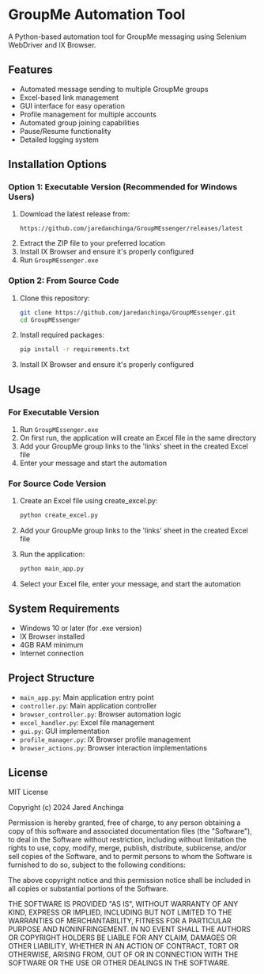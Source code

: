 # GroupMe Automation Tool

A Python-based automation tool for GroupMe messaging using Selenium WebDriver and IX Browser.

## Features

- Automated message sending to multiple GroupMe groups
- Excel-based link management
- GUI interface for easy operation
- Profile management for multiple accounts
- Automated group joining capabilities
- Pause/Resume functionality
- Detailed logging system

## Installation Options

### Option 1: Executable Version (Recommended for Windows Users)
1. Download the latest release from:
   ```
   https://github.com/jaredanchinga/GroupMEssenger/releases/latest
   ```
2. Extract the ZIP file to your preferred location
3. Install IX Browser and ensure it's properly configured
4. Run `GroupMEssenger.exe`

### Option 2: From Source Code
1. Clone this repository:
   ```bash
   git clone https://github.com/jaredanchinga/GroupMEssenger.git
   cd GroupMEssenger
   ```
2. Install required packages:
   ```bash
   pip install -r requirements.txt
   ```
3. Install IX Browser and ensure it's properly configured

## Usage

### For Executable Version
1. Run `GroupMEssenger.exe`
2. On first run, the application will create an Excel file in the same directory
3. Add your GroupMe group links to the 'links' sheet in the created Excel file
4. Enter your message and start the automation

### For Source Code Version
1. Create an Excel file using create_excel.py:
   ```bash
   python create_excel.py
   ```

2. Add your GroupMe group links to the 'links' sheet in the created Excel file

3. Run the application:
   ```bash
   python main_app.py
   ```

4. Select your Excel file, enter your message, and start the automation

## System Requirements

- Windows 10 or later (for .exe version)
- IX Browser installed
- 4GB RAM minimum
- Internet connection

## Project Structure

- `main_app.py`: Main application entry point
- `controller.py`: Main application controller
- `browser_controller.py`: Browser automation logic
- `excel_handler.py`: Excel file management
- `gui.py`: GUI implementation
- `profile_manager.py`: IX Browser profile management
- `browser_actions.py`: Browser interaction implementations

## License

MIT License

Copyright (c) 2024 Jared Anchinga

Permission is hereby granted, free of charge, to any person obtaining a copy
of this software and associated documentation files (the "Software"), to deal
in the Software without restriction, including without limitation the rights
to use, copy, modify, merge, publish, distribute, sublicense, and/or sell
copies of the Software, and to permit persons to whom the Software is
furnished to do so, subject to the following conditions:

The above copyright notice and this permission notice shall be included in all
copies or substantial portions of the Software.

THE SOFTWARE IS PROVIDED "AS IS", WITHOUT WARRANTY OF ANY KIND, EXPRESS OR
IMPLIED, INCLUDING BUT NOT LIMITED TO THE WARRANTIES OF MERCHANTABILITY,
FITNESS FOR A PARTICULAR PURPOSE AND NONINFRINGEMENT. IN NO EVENT SHALL THE
AUTHORS OR COPYRIGHT HOLDERS BE LIABLE FOR ANY CLAIM, DAMAGES OR OTHER
LIABILITY, WHETHER IN AN ACTION OF CONTRACT, TORT OR OTHERWISE, ARISING FROM,
OUT OF OR IN CONNECTION WITH THE SOFTWARE OR THE USE OR OTHER DEALINGS IN THE
SOFTWARE. 